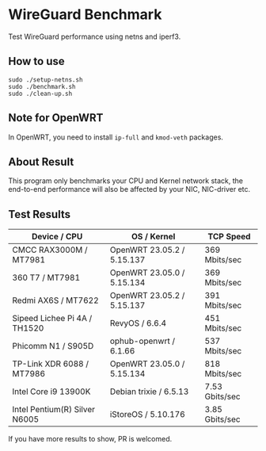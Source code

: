 # WireGuard Benchmark

Test WireGuard performance using netns and iperf3.

## How to use

```shell
sudo ./setup-netns.sh
sudo ./benchmark.sh
sudo ./clean-up.sh
```

## Note for OpenWRT

In OpenWRT, you need to install `ip-full` and `kmod-veth` packages.

## About Result

This program only benchmarks your CPU and Kernel network stack, the end-to-end performance will also be affected by your NIC, NIC-driver etc.


## Test Results

| Device / CPU                   | OS / Kernel                | TCP Speed      |
| ------------------------------ | -------------------------- | -------------- |
| CMCC RAX3000M / MT7981         | OpenWRT 23.05.2 / 5.15.137 | 369 Mbits/sec  |
| 360 T7 / MT7981                | OpenWRT 23.05.0 / 5.15.134 | 369 Mbits/sec  |
| Redmi AX6S / MT7622            | OpenWRT 23.05.2 / 5.15.137 | 391 Mbits/sec  |
| Sipeed Lichee Pi 4A / TH1520   | RevyOS / 6.6.4             | 451 Mbits/sec  |
| Phicomm N1 / S905D             | ophub-openwrt / 6.1.66     | 537 Mbits/sec  |
| TP-Link XDR 6088 / MT7986      | OpenWRT 23.05.0 / 5.15.134 | 818 Mbits/sec  |
| Intel Core i9 13900K           | Debian trixie / 6.5.13     | 7.53 Gbits/sec |
| Intel Pentium(R) Silver N6005  | iStoreOS / 5.10.176        | 3.85 Gbits/sec |

If you have more results to show, PR is welcomed.

